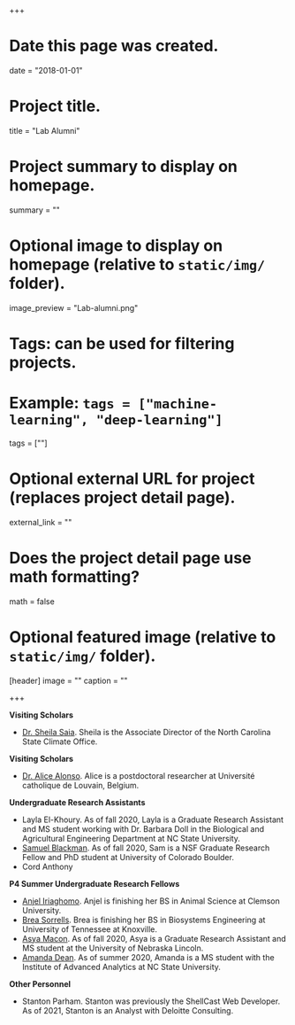 +++
# Date this page was created.
date = "2018-01-01"

# Project title.
title = "Lab Alumni"

# Project summary to display on homepage.
summary = ""

# Optional image to display on homepage (relative to `static/img/` folder).
image_preview = "Lab-alumni.png"

# Tags: can be used for filtering projects.
# Example: `tags = ["machine-learning", "deep-learning"]`
tags = [""]

# Optional external URL for project (replaces project detail page).
external_link = ""

# Does the project detail page use math formatting?
math = false

# Optional featured image (relative to `static/img/` folder).
[header]
image = ""
caption = ""

+++

**Visiting Scholars**  

- [Dr. Sheila Saia](https://sheilasaia.rbind.io/). Sheila is the Associate Director of the North Carolina State Climate Office.  

**Visiting Scholars**  

- [Dr. Alice Alonso](https://www.linkedin.com/in/alicealonso/). Alice is a postdoctoral researcher at Université catholique de Louvain, Belgium.  

**Undergraduate Research Assistants**  

- Layla El-Khoury. As of fall 2020, Layla is a Graduate Research Assistant and MS student working with Dr. Barbara Doll in the Biological and Agricultural Engineering Department at NC State University.
- [Samuel Blackman](https://www.linkedin.com/in/samuel-blackman-87697a108/). As of fall 2020, Sam is a NSF Graduate Research Fellow and PhD student at University of Colorado Boulder.
- Cord Anthony

**P4 Summer Undergraduate Research Fellows**  

- [Anjel Iriaghomo](https://www.linkedin.com/in/airiagh). Anjel is finishing her BS in Animal Science at Clemson University.  
- [Brea Sorrells](https://www.linkedin.com/in/basorr?trk=public_profile_samename-profile). Brea is finishing her BS in Biosystems Engineering at University of Tennessee at Knoxville.
- [Asya Macon](https://www.linkedin.com/in/asya-macon-080677189/). As of fall 2020, Asya is a Graduate Research Assistant and MS student at the University of Nebraska Lincoln.  
- [Amanda Dean](https://www.linkedin.com/in/amandadean10/). As of summer 2020, Amanda is a MS student with the Institute of Advanced Analytics at NC State University.

**Other Personnel**  

- Stanton Parham. Stanton was previously the ShellCast Web Developer. As of 2021, Stanton is an Analyst with Deloitte Consulting.  